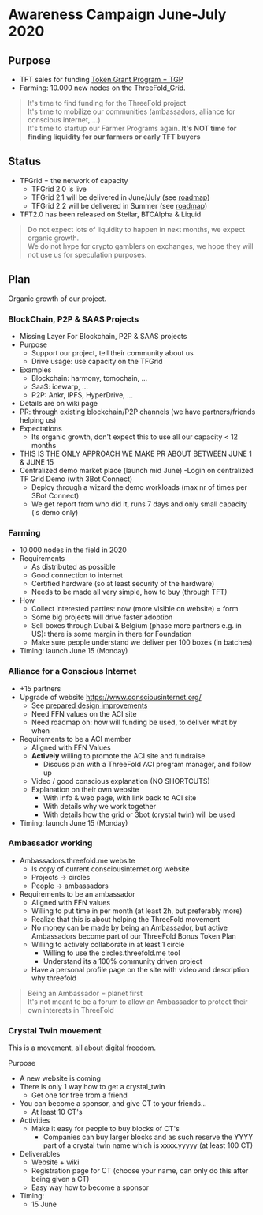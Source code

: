# Awareness Campaign June-July 2020

## Purpose

- TFT sales for funding [Token Grant Program = TGP](grantoverview)
- Farming: 10.000 new nodes on the ThreeFold_Grid.

> It's time to find funding for the ThreeFold project <BR>
> It's time to mobilize our communities (ambassadors, alliance for conscious internet, ...) <BR>
> It's time to startup our Farmer Programs again.
> **It's NOT time for finding liquidity for our farmers or early TFT buyers**

## Status

- TFGrid = the network of capacity
  - TFGrid 2.0 is live
  - TFGrid 2.1 will be delivered in June/July (see [roadmap](cloud:roadmap))
  - TFGrid 2.2 will be delivered in Summer (see [roadmap](cloud:roadmap))
- TFT2.0 has been released on Stellar, BTCAlpha & Liquid

> Do not expect lots of liquidity to happen in next months, we expect organic growth. <BR>
> We do not hype for crypto gamblers on exchanges, we hope they will not use us for speculation purposes. <BR>

## Plan

Organic growth of our project.

### BlockChain, P2P & SAAS Projects

- Missing Layer For Blockchain, P2P & SAAS projects
- Purpose
  - Support our project, tell their community about us
  - Drive usage: use capacity on the TFGrid
- Examples
  - Blockchain: harmony, tomochain, ...
  - SaaS: icewarp, ...
  - P2P: Ankr, IPFS, HyperDrive, ...
- Details are on wiki page
- PR: through existing blockchain/P2P channels (we have partners/friends helping us)
- Expectations
  - Its organic growth, don't expect this to use all our capacity < 12 months
- THIS IS THE ONLY APPROACH WE MAKE PR ABOUT BETWEEN JUNE 1 & JUNE 15
- Centralized demo market place (launch mid June)
  -Login on centralized TF Grid Demo (with 3Bot Connect)
  - Deploy through a wizard the demo workloads (max nr of times per 3Bot Connect)
  - We get report from who did it, runs 7 days and only small capacity (is demo only)

### Farming

- 10.000 nodes in the field in 2020
- Requirements
  - As distributed as possible
  - Good connection to internet
  - Certified hardware (so at least security of the hardware)
  - Needs to be made all very simple, how to buy (through TFT)
- How
  - Collect interested parties: now (more visible on website) = form
  - Some big projects will drive faster adoption
  - Sell boxes through Dubai & Belgium (phase more partners e.g. in US): there is some margin in there for Foundation
  - Make sure people understand we deliver per 100 boxes (in batches)
- Timing: launch June 15 (Monday)

### Alliance for a Conscious Internet

- +15 partners
- Upgrade of website https://www.consciousinternet.org/
  - See [prepared design improvements](https://xd.adobe.com/view/8c4987c1-7622-4485-784e-107f53407b3d-fa78/?fullscreen&hints=off)
  - Need FFN values on the ACI site
  - Need roadmap on: how will funding be used, to deliver what by when
- Requirements to be a ACI member
  - Aligned with FFN Values
  - **Actively** willing to promote the ACI site and fundraise
    - Discuss plan with a ThreeFold ACI program manager, and follow up
  - Video / good conscious explanation (NO SHORTCUTS)
  - Explanation on their own website
    - With info & web page, with link back to ACI site
    - With details why we work together
    - With details how the grid or 3bot (crystal twin) will be used
- Timing: launch June 15 (Monday)

### Ambassador working

- Ambassadors.threefold.me website
  - Is copy of current consciousinternet.org website
  - Projects -> circles
  - People -> ambassadors
- Requirements to be an ambassador
  - Aligned with FFN values
  - Willing to put time in per month (at least 2h, but preferably more)
  - Realize that this is about helping the ThreeFold movement
  - No money can be made by being an Ambassador, but active Ambassadors become part of our ThreeFold Bonus Token Plan
  - Willing to actively collaborate in at least 1 circle
    - Willing to use the circles.threefold.me tool
    - Understand its a 100% community driven project
  - Have a personal profile page on the site with video and description why threefold

> Being an Ambassador = planet first <BR>
> It's not meant to be a forum to allow an Ambassador to protect their own interests in ThreeFold <BR>

### Crystal Twin movement

This is a movement, all about digital freedom.

Purpose

- A new website is coming
- There is only 1 way how to get a crystal_twin
  - Get one for free from a friend
- You can become a sponsor, and give CT to your friends...
  - At least 10 CT's
- Activities
  - Make it easy for people to buy blocks of CT's
    - Companies can buy larger blocks and as such reserve the YYYY part of a crystal twin name which is xxxx.yyyyy (at least 100 CT)
- Deliverables
  - Website + wiki
  - Registration page for CT (choose your name, can only do this after being given a CT)
  - Easy way how to become a sponsor
- Timing:
  - 15 June